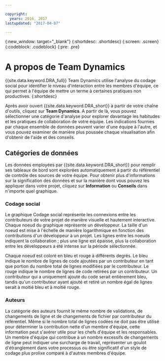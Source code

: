 ```yaml
---

copyright:
  years: 2016, 2017
lastupdated: "2017-04-07"

---
```


{:new_window: target="_blank"}
{:shortdesc: .shortdesc}
{:screen: .screen}
{:codeblock: .codeblock}
{:pre: .pre}

# A propos de Team Dynamics

{{site.data.keyword.DRA_full}} Team Dynamics utilise l'analyse du codage social pour identifier le niveau d'interaction entre les membres d'équipe, ce qui permet à l'équipe de mettre un terme à certaines pratiques non productives. 
{:shortdesc}

Après avoir ouvert {{site.data.keyword.DRA_short}} à partir de votre chaîne d'outils, cliquez sur **Team Dynamics**. A partir de là, vous pouvez sélectionner une catégorie d'analyse pour explorer davantage les habitudes et les pratiques de collaboration de votre équipe. Les indications fournies par chaque ensemble de données peuvent varier d'une équipe à l'autre, et vous pouvez examiner de manière plus poussée chaque visualisation afin d'obtenir de l'aide et des conseils.  

## Catégories de données

Les données employées par {{site.data.keyword.DRA_short}} pour remplir ses tableaux de bord sont explorées automatiquement à partir du référentiel de contrôle des sources de votre équipe. Pour obtenir plus d'informations sur la signification des données et sur la manière dont vous pouvez les appliquer dans votre projet, cliquez sur **Information** ou **Conseils** dans n'importe quel graphique.

### Codage social

Le graphique Codage social représente les connexions entre les contributeurs de votre projet de manière visuelle et hautement interactive. Chaque noeud du graphique représente un développeur. La taille d'un noeud est mise à l'échelle de manière logarithmique en fonction des contributions d'un développeur à un projet. Les lignes entre les noeuds indiquent la collaboration ; plus une ligne est épaisse, plus la collaboration entre les développeurs a été intense sur la période sélectionnée. 

Chaque noeud est coloré en bleu et rouge à différents degrés. Le bleu indique le nombre de lignes de code ajoutées par un contributeur en tant que portion du nombre total de lignes modifiées par le contributeur. Le rouge indique le nombre de lignes de code retirées par un contributeur. Un contributeur qui a uniquement ajouté du code serait entièrement bleu, tandis qu'un contributeur ayant ajouté et retiré un nombre égal de lignes serait à moitié bleu et à moitié rouge. 

### Auteurs

La catégorie des auteurs fournit le même nombre de validations, de changements de ligne et de changements de fichier par contributeur du référentiel. Même si le nombre total de lignes codées ne doit pas être utilisé pour déterminer la contribution nette d'un membre d'équipe, cette information peut s'avérer utile pour les chefs d'équipe et les responsables. Un membre d'équipe qui contribue à un nombre excessifs de changements de ligne peut indiquer une surcharge de travail, représenter un goulot d'étranglement dans votre processus ou être significatif d'un style de codage plus prolixe comparé à d'autres membres d'équipe. 
